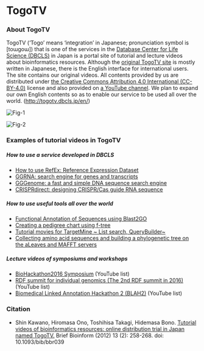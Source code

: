 # TogoTV
### About TogoTV

TogoTV (‘Togo’ means ‘integration’ in Japanese; pronunciation symbol is [toɯgoɯ]) that is one of the services in the [Database Center for Life Science (DBCLS)](http://dbcls.rois.ac.jp/en/) in Japan is a portal site of tutorial and lecture videos about bioinformatics resources. Although the [original TogoTV site](http://togotv.dbcls.jp/ja/) is mostly written in Japanese, there is the English interface for international users. The site contains our original videos. All contents provided by us are distributed under [the Creative Commons  Attribution 4.0 International (CC-BY-4.0)](https://creativecommons.org/licenses/by/4.0/deed) license and also provided on [a YouTube channel](https://www.youtube.com/user/togotv). We plan to expand our own English contents so as to enable our service to be used all over the world. (http://togotv.dbcls.jp/en/)

![Fig-1](https://raw.githubusercontent.com/dbcls/website/master/services/images/DBCLSservices_TogoTV_fig-1_180523.png)  

![Fig-2](https://raw.githubusercontent.com/dbcls/website/master/services/images/DBCLSservices_TogoTV_fig-2_180523.png)

### Examples of tutorial videos in TogoTV

##### How to use a service developed in DBCLS

* [How to use RefEx: Reference Expression Dataset](http://togotv.dbcls.jp/en/20160425.html)
* [GGRNA: search engine for genes and transcripts](http://togotv.dbcls.jp/en/20120215.html)
* [GGGenome: a fast and simple DNA sequence search engine](http://togotv.dbcls.jp/en/20150514.html)
* [CRISPRdirect: designing CRISPR/Cas guide RNA sequence](http://togotv.dbcls.jp/en/20140413.html)

##### How to use useful tools all over the world

* [Functional Annotation of Sequences using Blast2GO](http://togotv.dbcls.jp/en/20160204.html)
* [Creating a pedigree chart using f-tree](http://togotv.dbcls.jp/en/20160217.html)
* [Tutorial movies for TargetMine ~ List search, QueryBuilder~](http://togotv.dbcls.jp/en/20150313.html)
* [Collecting amino acid sequences and building a phylogenetic tree on the aLeaves and MAFFT servers](http://togotv.dbcls.jp/en/20140305.html)

##### Lecture videos of symposiums and workshops

* [BioHackathon2016 Symposium](https://www.youtube.com/playlist?list=PL0uaKHgcG00b3sE3A8EfpmnWTYlKAEmN5) (YouTube list)
* [RDF summit for individual genomics (The 2nd RDF summit in 2016)](https://www.youtube.com/playlist?list=PL0uaKHgcG00Z9_s2OR1NI8bdrEejQq43a) (YouTube list)
* [Biomedical Linked Annotation Hackathon 2 (BLAH2)](https://www.youtube.com/playlist?list=PL0uaKHgcG00Yggy8Hy7RrjpkvSCRpe4cM) (YouTube list)

### Citation

* Shin Kawano, Hiromasa Ono, Toshihisa Takagi, Hidemasa Bono. [Tutorial videos of bioinformatics resources: online distribution trial in Japan named TogoTV.](http://bib.oxfordjournals.org/content/13/2/258.full "Tutorial videos of bioinformatics resources: online distribution trial in Japan named TogoTV") Brief Bioinform (2012) 13 (2): 258-268. doi: 10.1093/bib/bbr039
